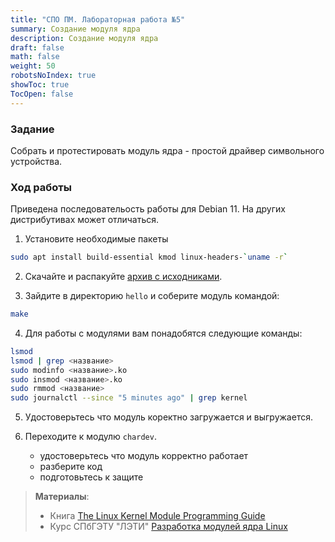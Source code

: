 ```yaml
---
title: "СПО ПМ. Лабораторная работа №5"
summary: Создание модуля ядра
description: Создание модуля ядра
draft: false
math: false
weight: 50
robotsNoIndex: true
showToc: true
TocOpen: false
---
```


### Задание

Собрать и протестировать модуль ядра - простой драйвер символьного устройства.


### Ход работы

Приведена последовательость работы для Debian 11. На других дистрибутивах может отличаться.

1. Установите необходимые пакеты

```bash
sudo apt install build-essential kmod linux-headers-`uname -r`
```

2. Скачайте и распакуйте [архив с исходниками](/ssw_pm/lab05_kmods.zip).

3. Зайдите в директорию `hello` и соберите модуль командой:
```bash
make
```

4. Для работы с модулями вам понадобятся следующие команды:

```bash
lsmod
lsmod | grep <название>
sudo modinfo <название>.ko
sudo insmod <название>.ko
sudo rmmod <название>
sudo journalctl --since "5 minutes ago" | grep kernel
```

5. Удостоверьтесь что модуль коректно загружается и выгружается.

6. Переходите к модулю `chardev`.
    * удостоверьтесь что модуль корректно работает
    * разберите код
    * подготовьтесь к защите

> **Материалы**:
>* Книга [The Linux Kernel Module Programming Guide](https://sysprog21.github.io/lkmpg/)
>* Курс СПбГЭТУ "ЛЭТИ" [Разработка модулей ядра Linux](https://stepik.org/course/2051)
